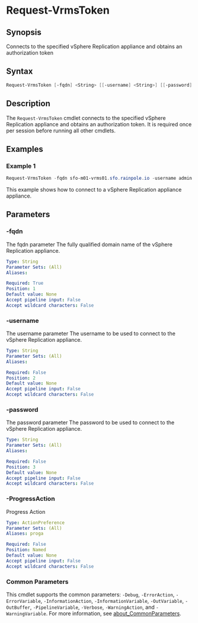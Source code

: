 # Request-VrmsToken

## Synopsis

Connects to the specified vSphere Replication appliance and obtains an authorization token

## Syntax

```powershell
Request-VrmsToken [-fqdn] <String> [[-username] <String>] [[-password] <String>] [-ProgressAction <ActionPreference>] [<CommonParameters>]
```

## Description

The `Request-VrmsToken` cmdlet connects to the specified vSphere Replication appliance and obtains an
authorization token. It is required once per session before running all other cmdlets.

## Examples

### Example 1

```powershell
Request-VrmsToken -fqdn sfo-m01-vrms01.sfo.rainpole.io -username admin -password VMw@re1!
```

This example shows how to connect to a vSphere Replication appliance appliance.

## Parameters

### -fqdn

The fqdn parameter The fully qualified domain name of the vSphere Replication appliance.

```yaml
Type: String
Parameter Sets: (All)
Aliases:

Required: True
Position: 1
Default value: None
Accept pipeline input: False
Accept wildcard characters: False
```

### -username

The username parameter The username to be used to connect to the vSphere Replication appliance.

```yaml
Type: String
Parameter Sets: (All)
Aliases:

Required: False
Position: 2
Default value: None
Accept pipeline input: False
Accept wildcard characters: False
```

### -password

The password parameter The password to be used to connect to the vSphere Replication appliance.

```yaml
Type: String
Parameter Sets: (All)
Aliases:

Required: False
Position: 3
Default value: None
Accept pipeline input: False
Accept wildcard characters: False
```

### -ProgressAction

Progress Action

```yaml
Type: ActionPreference
Parameter Sets: (All)
Aliases: proga

Required: False
Position: Named
Default value: None
Accept pipeline input: False
Accept wildcard characters: False
```

### Common Parameters

This cmdlet supports the common parameters: `-Debug`, `-ErrorAction`, `-ErrorVariable`, `-InformationAction`, `-InformationVariable`, `-OutVariable`, `-OutBuffer`, `-PipelineVariable`, `-Verbose`, `-WarningAction`, and `-WarningVariable`. For more information, see [about_CommonParameters](http://go.microsoft.com/fwlink/?LinkID=113216).
